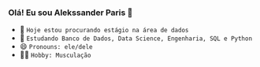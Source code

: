 ### Olá! Eu sou Alekssander Paris 👋

- 🔭 ``Hoje estou procurando estágio na área de dados``
- 🌱 ``Estudando Banco de Dados, Data Science, Engenharia, SQL e Python``
- 😄 ``Pronouns: ele/dele``
- 🏋️‍♂️ ``Hobby: Musculação``
